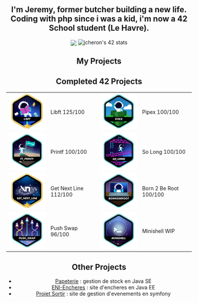 <div align="center">
	<div align="center">
		<h2>
			I'm Jeremy, former butcher building a new life. Coding with php since i was a kid, i'm now a 42 School student (Le Havre).
		</h2>
	</div>
	<div align="center">
	<img src="https://avatars.githubusercontent.com/u/129049665?v=4" align="center" height="" width="" />
	<img src="https://badge.mediaplus.ma/colorfulwaves/jcheron?1337Badge=off&UM6P=off" alt="jcheron's 42 stats">
	</div>
	<div align="center">
		<h2>
			My Projects
		</h2>
	</div>
	<div align="center">
		<table>
			<thead>
				<tr>
					<h2>
						Completed 42 Projects
					</h2>
				</tr>
			</thead>
			<tr>
				<td>
					<img src="/assets/libftm.png">
				</td>
				<td>
					Libft 125/100
				</td>
				<td>
					<img src="/assets/pipexe.png">
				</td>
				<td>
					Pipex 100/100
				</td>
			</tr>
			<tr>
				<td>
					<img src="/assets/ft_printfe.png">
				</td>
				<td>
					Printf 100/100
				</td>
				<td>
					<img src="/assets/so_longe.png">
				</td>
				<td>
					So Long 100/100
				</td>
			</tr>
			<tr>
				<td>
					<img src="/assets/get_next_linem.png">
				</td>
				<td>
					Get Next Line 112/100
				</td>
				<td>
					<img src="/assets/born2beroote.png">
				</td>
				<td>
					Born 2 Be Root 100/100
				</td>
			</tr>
			<tr>
				<td>
					<img src="/assets/push_swape.png">
				</td>
				<td>
					Push Swap 96/100
				</td>
				<td>
					<img src="/assets/minishelle.png">
				</td>
				<td>
					Minishell WIP
				</td>
			</tr>
		</table>
	</div>
	<div align="center">
		<h2> Other Projects </h2>
		<ul>
			<li>
				<a href="https://github.com/JeremyCheron/papeterie">Papeterie</a> : gestion de stock en Java SE
			</li>
			<li>
				<a href="https://github.com/JeremyCheron/eni-encheres">ENI-Encheres</a> : site d'encheres en Java EE
			</li>
			<li>
				<a href="https://github.com/JeremyCheron/projet-sortir">Projet Sortir</a> : site de gestion d'evenements en symfony
			</li>
		</ul>
	</div>
</div>
